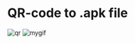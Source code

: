 # QR-code to .apk file
![qr](https://user-images.githubusercontent.com/44711132/68144266-f3cd9280-ff3b-11e9-9ab1-804cf570a93a.png)
![mygif](https://user-images.githubusercontent.com/44711132/68847121-cc628c80-06d6-11ea-919a-7add477d6a82.gif)
